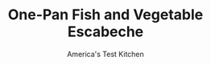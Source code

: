 ---
layout: ../../layouts/MarkdownPostLayout.astro
title: One-Pan Fish and Vegetable Escabeche
author: America's Test Kitchen
pubDate: 2023-03-15
description: "Vegetables marinated in oil and vinegar transform pieces of white fish into something special."
image_url: https://res.cloudinary.com/hksqkdlah/image/upload/ar_1:1,c_fill,dpr_2.0,f_auto,fl_lossy.progressive.strip_profile,g_faces:auto,q_auto:low,w_344/SFS_OnePanFishVegetableEscabeche-21_kpezmp
tags: ["Main Courses","Vegetables","Fish & Seafood"]
calories: 3128
protein: 32
carbohydrates: 10
fats: 37
fiber: 1
ingredients: ["2¼ pounds, skinless cod, haddock, pollock, or hake fillets, about ¾ inch thick, cut into 3-inch pieces","2 teaspoons, table salt, divided","1¾ teaspoons, pepper, divided","⅓ cup (1⅔ ounces), all-purpose flour","1 cup, extra-virgin olive oil","8 , garlic cloves, smashed and peeled","1 , onion, halved and sliced thin","1 , small red bell pepper, stemmed, seeded, and cut into thin strips","8 ounces, zucchini, halved lengthwise, then sliced thin crosswise","1 , carrot, cut into 2-inch matchsticks","3 tablespoons, capers","1 tablespoon, fresh thyme leaves","1½ teaspoons, dried oregano","2 , bay leaves","¾ cup, cider vinegar","2 tablespoons, hot sauce","¼ cup coarsely chopped, cilantro leaves and stems","2 , scallions, sliced thin"]
serves: 6
time: "45 minutes, plus 30 minutes cooling"
instructions: ["Sprinkle cod with ¾ teaspoon salt and ¾ teaspoon pepper. Place flour in shallow dish. Dredge cod lightly in flour and shake off excess. Heat oil in 12-inch nonstick skillet over medium-high heat until shimmering. Add half of cod and cook until lightly browned and just cooked through, 2 to 3 minutes per side. Transfer cod to 13 by 9-inch baking dish. Repeat with remaining cod and nestle it snugly into dish.","Reduce heat to medium. Add garlic to oil remaining in skillet and cook until just softened, about 1 minute. Add onion, bell pepper, zucchini, carrot, capers, thyme, oregano, bay leaves, and ½ teaspoon salt and cook, tossing occasionally, until vegetables are softened, 3 to 5 minutes.","Stir in vinegar, hot sauce, remaining ¾ teaspoon salt, and remaining 1 teaspoon pepper and bring to simmer. Season with salt and pepper to taste (mixture should be a little salty). Off heat, stir in cilantro and scallions. Pour hot vegetable mixture over cod and let sit for 30 minutes. Discard bay leaves. Serve at room temperature or chilled. (Cod and vegetables in sauce can be refrigerated for up to 2 days.)"]
nutrition: ["948 mg Potassium, K","389 mg Phosphorus, P","62 mg Calcium, Ca","1 mg Iron, Fe","73 mg Magnesium, Mg","772 mg Sodium, Na","1 mg Zinc, Zn","37 g Total lipid (fat)","4 mg Niacin","26 g Fatty acids, total monounsaturated","4 g Fatty acids, total polyunsaturated","32 mg Vitamin C, total ascorbic acid","1 µg Vitamin D (D2 + D3)","73 mg Cholesterol","5 g Fatty acids, total saturated","1 g Fiber, total dietary","12 µg Folic acid","37 µg Folate, food","2 g Sugars, total","35 µg Vitamin K (phylloquinone)","246 g Water","12 g Carbohydrate, by difference","57 µg Folate, DFE","32 g Protein","6 mg Vitamin E (alpha-tocopherol)","1 µg Vitamin B-12","134 µg Vitamin A, RAE","10 g Carbohydrates (net)","521 kcal Energy","3128 calories"]
notes: "Use a robust, high-quality olive oil in this recipe. Use your favorite vinegar-based hot sauce; we like Portuguese pepper paste or Cholula."
---